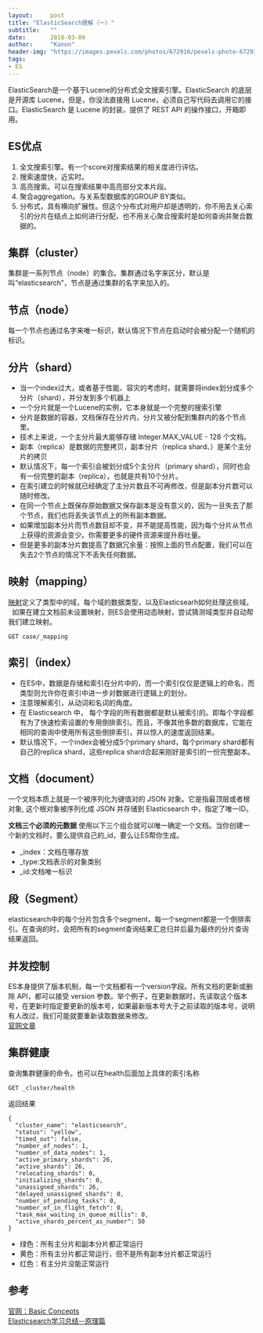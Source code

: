 ```yaml
---
layout:     post
title: "ElasticSearch理解（一）"
subtitle:   ""
date:       2018-03-09
author:     "Kanon"
header-img: "https://images.pexels.com/photos/672916/pexels-photo-672916.jpeg?w=940&h=650&dpr=2&auto=compress&cs=tinysrgb"
tags:
- ES
---
```

ElasticSearch是一个基于Lucene的分布式全文搜索引擎。ElasticSearch 的底层是开源库 Lucene，但是，你没法直接用 Lucene，必须自己写代码去调用它的接口。ElasticSearch 是 Lucene 的封装，提供了 REST API 的操作接口，开箱即用。

## ES优点
1. 全文搜索引擎。有一个score对搜索结果的相关度进行评估。
2. 搜索速度快，近实时。
3. 高亮搜索。可以在搜索结果中高亮部分文本片段。
4. 聚合aggregation。与关系型数据库的GROUP BY类似。
5. 分布式，具有横向扩展性。但这个分布式对用户却是透明的，你不用去关心索引的分片在结点上如何进行分配，也不用关心聚合搜索时是如何查询并聚合数据的。

## 集群（cluster）
集群是一系列节点（node）的集合。集群通过名字来区分，默认是叫“elasticsearch”，节点是通过集群的名字来加入的。

## 节点（node）
每一个节点也通过名字来唯一标识，默认情况下节点在启动时会被分配一个随机的标识。

## 分片（shard）
- 当一个index过大，或者基于性能、容灾的考虑时，就需要将index划分成多个分片（shard），并分发到多个机器上
- 一个分片就是一个Lucene的实例，它本身就是一个完整的搜索引擎
- 分片是数据的容器，文档保存在分片内，分片又被分配到集群内的各个节点里。
- 技术上来说，一个主分片最大能够存储 Integer.MAX_VALUE - 128 个文档。
- 副本（replica）是数据的完整拷贝，副本分片（replica shard、）是某个主分片的拷贝
- 默认情况下，每一个索引会被划分成5个主分片（primary shard），同时也会有一份完整的副本（replica），也就是共有10个分片。
- 在索引建立的时候就已经确定了主分片数且不可再修改，但是副本分片数可以随时修改。
- 在同一个节点上既保存原始数据又保存副本是没有意义的，因为一旦失去了那个节点，我们也将丢失该节点上的所有副本数据。
- 如果增加副本分片而节点数目却不变，并不能提高性能，因为每个分片从节点上获得的资源会变少。你需要更多的硬件资源来提升吞吐量。
- 但是更多的副本分片数提高了数据冗余量：按照上面的节点配置，我们可以在失去2个节点的情况下不丢失任何数据。

## 映射（mapping）
[映射](https://www.elastic.co/guide/cn/elasticsearch/guide/current/mapping-intro.html)定义了类型中的域，每个域的数据类型，以及Elasticsearh如何处理这些域。  
如果在建立文档前未设置映射，则ES会使用动态映射，尝试猜测域类型并自动帮我们建立映射。
```
GET case/_mapping
```

## 索引（index）
- 在ES中，数据是存储和索引在分片中的，而一个索引仅仅是逻辑上的命名，而类型则允许你在索引中进一步对数据进行逻辑上的划分。
- 注意理解索引，从动词和名词的角度。
- 在 Elasticsearch 中， 每个字段的所有数据都是默认被索引的。即每个字段都有为了快速检索设置的专用倒排索引。而且，不像其他多数的数据库，它能在相同的查询中使用所有这些倒排索引，并以惊人的速度返回结果。
- 默认情况下，一个index会被分成5个primary shard，每个primary shard都有自己的replica shard，这些replica shard合起来刚好是索引的一份完整副本。

## 文档（document）
一个文档本质上就是一个被序列化为键值对的 JSON 对象。它是指最顶层或者根对象, 这个根对象被序列化成 JSON 并存储到 Elasticsearch 中，指定了唯一ID。

**文档三个必须的元数据**
使用以下三个组合就可以唯一确定一个文档。当你创建一个新的文档时，要么提供自己的_id，要么让ES帮你生成。
- _index：文档在哪存放
- _type:文档表示的对象类别
- _id:文档唯一标识

## 段（Segment）
elasticsearch中的每个分片包含多个segment，每一个segment都是一个倒排索引。在查询的时，会把所有的segment查询结果汇总归并后最为最终的分片查询结果返回。

## 并发控制
ES本身提供了版本机制，每一个文档都有一个version字段。所有文档的更新或删除 API，都可以接受 version 参数。举个例子，在更新数据时，先读取这个版本号，在更新时指定要更新的版本号，如果最新版本号大于之前读取的版本号，说明有人改过，我们可能就要重新读取数据来修改。  
[官网文章](https://www.elastic.co/guide/cn/elasticsearch/guide/current/version-control.html)

## 集群健康
查询集群健康的命令。也可以在health后面加上具体的索引名称
```
GET _cluster/health
```
返回结果
```
{
  "cluster_name": "elasticsearch",
  "status": "yellow",
  "timed_out": false,
  "number_of_nodes": 1,
  "number_of_data_nodes": 1,
  "active_primary_shards": 26,
  "active_shards": 26,
  "relocating_shards": 0,
  "initializing_shards": 0,
  "unassigned_shards": 26,
  "delayed_unassigned_shards": 0,
  "number_of_pending_tasks": 0,
  "number_of_in_flight_fetch": 0,
  "task_max_waiting_in_queue_millis": 0,
  "active_shards_percent_as_number": 50
}
```
- 绿色：所有主分片和副本分片都正常运行
- 黄色：所有主分片都正常运行，但不是所有副本分片都正常运行
- 红色：有主分片没能正常运行

## 参考
[官网：Basic Concepts](https://www.elastic.co/guide/en/elasticsearch/reference/current/_basic_concepts.html)  
[Elasticsearch学习总结--原理篇](http://www.shaheng.me/blog/2015/06/elasticsearch--.html)  
<br><br><br><br>
